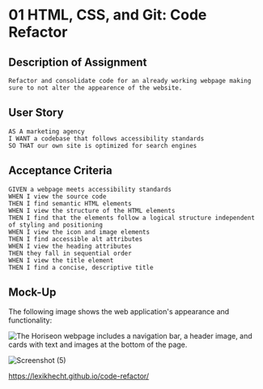 # 01 HTML, CSS, and Git: Code Refactor

## Description of Assignment

```
Refactor and consolidate code for an already working webpage making sure to not alter the appearence of the website.
```

## User Story

```
AS A marketing agency
I WANT a codebase that follows accessibility standards
SO THAT our own site is optimized for search engines
```

## Acceptance Criteria

```
GIVEN a webpage meets accessibility standards
WHEN I view the source code
THEN I find semantic HTML elements
WHEN I view the structure of the HTML elements
THEN I find that the elements follow a logical structure independent of styling and positioning
WHEN I view the icon and image elements
THEN I find accessible alt attributes
WHEN I view the heading attributes
THEN they fall in sequential order
WHEN I view the title element
THEN I find a concise, descriptive title
```

## Mock-Up

The following image shows the web application's appearance and functionality:

![The Horiseon webpage includes a navigation bar, a header image, and cards with text and images at the bottom of the page.](./Assets/01-html-css-git-homework-demo.png)

![Screenshot (5)](https://github.com/LexiKHecht/code-refactor/assets/145725343/c5835fff-33aa-419b-a646-8683307e65ed)

https://lexikhecht.github.io/code-refactor/

